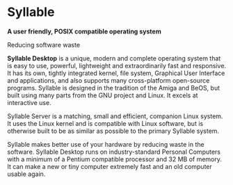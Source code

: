 # Syllable

**A user friendly, POSIX compatible operating system**

Reducing software waste

**Syllable Desktop** is a unique, modern and complete operating system that is easy to use, powerful, lightweight and extraordinarily fast and responsive. It has its own, tightly integrated kernel, file system, Graphical User Interface and applications, and also supports many cross-platform open-source programs. Syllable is designed in the tradition of the Amiga and BeOS, but built using many parts from the GNU project and Linux. It excels at interactive use.

Syllable Server is a matching, small and efficient, companion Linux system. It uses the Linux kernel and is compatible with Linux software, but is otherwise built to be as similar as possible to the primary Syllable system.

Syllable makes better use of your hardware by reducing waste in the software. Syllable Desktop runs on industry-standard Personal Computers with a minimum of a Pentium compatible processor and 32 MB of memory. It can make a new or tiny computer extremely fast and an old computer usable again.

